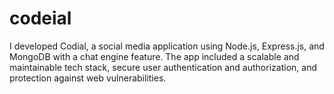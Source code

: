 # codeial
I developed Codial, a social media application using Node.js, Express.js, and MongoDB with a chat engine feature. The app included a scalable and maintainable tech stack, secure user authentication and authorization, and protection against web vulnerabilities.  
